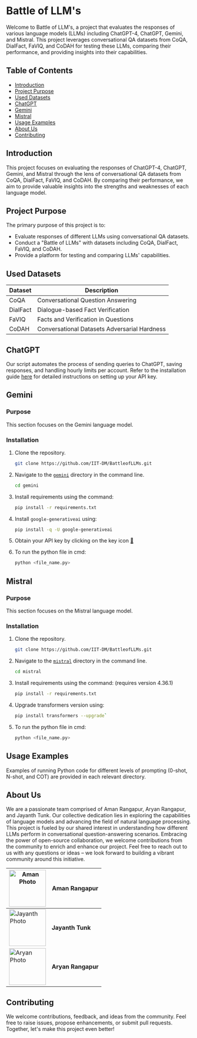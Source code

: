 # Battle of LLM's

Welcome to Battle of LLM's, a project that evaluates the responses of various language models (LLMs) including ChatGPT-4, ChatGPT, Gemini, and Mistral. This project leverages conversational QA datasets from CoQA, DialFact, FaVIQ, and CoDAH for testing these LLMs, comparing their performance, and providing insights into their capabilities.

## Table of Contents

- [Introduction](#introduction)
- [Project Purpose](#project-purpose)
- [Used Datasets](#used-datasets)
- [ChatGPT](#chatgpt)
- [Gemini](#gemini)
- [Mistral](#mistral)
- [Usage Examples](#usage-examples)
- [About Us](#about-us)
- [Contributing](#contributing)

## Introduction

This project focuses on evaluating the responses of ChatGPT-4, ChatGPT, Gemini, and Mistral through the lens of conversational QA datasets from CoQA, DialFact, FaVIQ, and CoDAH. By comparing their performance, we aim to provide valuable insights into the strengths and weaknesses of each language model.

## Project Purpose

The primary purpose of this project is to:

- Evaluate responses of different LLMs using conversational QA datasets.
- Conduct a "Battle of LLMs" with datasets including CoQA, DialFact, FaVIQ, and CoDAH.
- Provide a platform for testing and comparing LLMs' capabilities.

## Used Datasets

| Dataset | Description                                |
|---------|--------------------------------------------|
| CoQA    | Conversational Question Answering          |
| DialFact| Dialogue-based Fact Verification           |
| FaVIQ   | Facts and Verification in Questions        |
| CoDAH   | Conversational Datasets Adversarial Hardness|


## ChatGPT 

Our script automates the process of sending queries to ChatGPT, saving responses, and handling hourly limits per account. Refer to the installation guide [here](#) for detailed instructions on setting up your API key.

## Gemini 

### Purpose

This section focuses on the Gemini language model.

### Installation

1. Clone the repository.
   
   ```bash
   git clone https://github.com/IIT-DM/BattleofLLMs.git
2. Navigate to the [`gemini`](https://github.com/IIT-DM/BattleofLLMs/tree/main/gemini) directory in the command line.

   ```bash
   cd gemini
3. Install requirements using the command:
   
    ```bash
   pip install -r requirements.txt
4. Install `google-generativeai` using:
   
    ```bash
   pip install -q -U google-generativeai
5. Obtain your API key by clicking on the key icon [🔑](https://makersuite.google.com/app/apikey)
6. To run the python file in cmd:
   ```bash
   python <file_name.py>

## Mistral 

### Purpose

This section focuses on the Mistral language model.

### Installation

1. Clone the repository.
   
   ```bash
   git clone https://github.com/IIT-DM/BattleofLLMs.git
2. Navigate to the [`mistral`](https://github.com/IIT-DM/BattleofLLMs/tree/main/mistral   ) directory in the command line.

   ```bash
   cd mistral
3. Install requirements using the command: (requires version 4.36.1)
   
    ```bash
   pip install -r requirements.txt
4. Upgrade transformers version using:
   ```bash
   pip install transformers --upgrade`
5. To run the python file in cmd:
   ```bash
   python <file_name.py>
## Usage Examples

Examples of running Python code for different levels of prompting (0-shot, N-shot, and COT) are provided in each relevant directory.


## About Us

We are a passionate team comprised of Aman Rangapur, Aryan Rangapur, and Jayanth Tunk. Our collective dedication lies in exploring the capabilities of language models and advancing the field of natural language processing. This project is fueled by our shared interest in understanding how different LLMs perform in conversational question-answering scenarios. Embracing the power of open-source collaboration, we welcome contributions from the community to enrich and enhance our project. Feel free to reach out to us with any questions or ideas – we look forward to building a vibrant community around this initiative.


| <img src="https://avatars.githubusercontent.com/u/44740048?v=4" width="100" height="100" alt="Aman Photo"/>   |   Aman Rangapur      |
|----------------------------------------------------------------------------------------------------------------|----------------------|
| <img src="https://avatars.githubusercontent.com/u/74298261?v=4" width="100" height="100" alt="Jayanth Photo"/> | **Jayanth Tunk**         |
| <img src="https://avatars.githubusercontent.com/u/154872205?v=4" width="100" height="100" alt="Aryan Photo"/>   | **Aryan Rangapur**     |


## Contributing

We welcome contributions, feedback, and ideas from the community. Feel free to raise issues, propose enhancements, or submit pull requests. Together, let's make this project even better!

